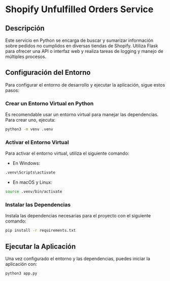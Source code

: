 
# Shopify Unfulfilled Orders Service

## Descripción
Este servicio en Python se encarga de buscar y sumarizar información sobre pedidos no cumplidos en diversas tiendas de Shopify. Utiliza Flask para ofrecer una API o interfaz web y realiza tareas de logging y manejo de múltiples procesos.

## Configuración del Entorno
Para configurar el entorno de desarrollo y ejecutar la aplicación, sigue estos pasos:

### Crear un Entorno Virtual en Python
Es recomendable usar un entorno virtual para manejar las dependencias. Para crear uno, ejecuta:

```bash
python3 -m venv .venv
```

### Activar el Entorno Virtual
Para activar el entorno virtual, utiliza el siguiente comando:

- En Windows:
```bash
.venv\Scripts\activate
```

- En macOS y Linux:
```bash
source .venv/bin/activate
```

### Instalar las Dependencias
Instala las dependencias necesarias para el proyecto con el siguiente comando:

```bash
pip install -r requirements.txt
```

## Ejecutar la Aplicación
Una vez configurado el entorno y las dependencias, puedes iniciar la aplicación con:

```bash
python3 app.py
```
